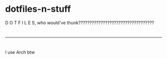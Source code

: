 # dotfiles-n-stuff

D O T F I L E S, who would've thunk??????????????????????????????????

#

#

---

#

#

I use Arch btw
